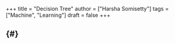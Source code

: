 +++
title = "Decision Tree"
author = ["Harsha Somisetty"]
tags = ["Machine", "Learning"]
draft = false
+++

##  {#}